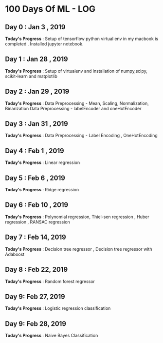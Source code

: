 # 100 Days Of ML - LOG

## Day 0 : Jan 3 , 2019
 
**Today's Progress** : Setup of tensorflow python virtual env in my macbook is completed . Installed jupyter notebook.


## Day 1 : Jan 28 , 2019
 
**Today's Progress** : Setup of virtualenv and installation of numpy,scipy, scikit-learn and matplotlib


## Day 2 : Jan 29 , 2019
 
**Today's Progress** : 
Data Preprocessing - Mean, Scaling, Normalization, Binarization
Data Preprocessing - labelEncoder and oneHotEncoder


## Day 3 : Jan 31 , 2019
 
**Today's Progress** : 
Data Preprocessing - Label Encoding , OneHotEncoding


## Day 4 : Feb 1 , 2019
 
**Today's Progress** : 
Linear regression


## Day 5 : Feb 6 , 2019
 
**Today's Progress** : 
Ridge regression


## Day 6 : Feb 10 , 2019
 
**Today's Progress** : 
Polynomial regression, Thiel-sen regression , Huber regression , RANSAC regression


## Day 7 : Feb 14, 2019

**Today's Progress** : 
Decision tree regressor , Decision tree regressor with Adaboost


## Day 8 : Feb 22, 2019

**Today's Progress** : 
Random forest regressor 


## Day 9: Feb 27, 2019

**Today's Progress** : 
Logistic regression classification


## Day 9: Feb 28, 2019

**Today's Progress** : 
Naive Bayes Classification


